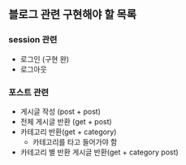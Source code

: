 ## 블로그 관련 구현해야 할 목록
### session 관련
- 로그인 (구현 완)
- 로그아웃

### 포스트 관련
- 게시글 작성 (post + post)
- 전체 게시글 반환 (get + post)
- 카테고리 반환(get + category)
  - 카테고리를 타고 들어가야 함
- 카테고리 별 반환 게시글 반환(get + category post)

